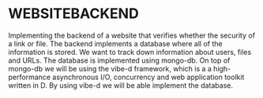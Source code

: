 # WEBSITEBACKEND
Implementing the backend of a website that verifies whether the security of a link or file.
The backend implements a database where all of the information is stored. We want to track down information about users, files and URLs.
The database is implemented using mongo-db. On top of mongo-db we will be using the vibe-d framework, which is a a high-performance asynchronous I/O, 
concurrency and web application toolkit written in D. By using vibe-d we will be able implement the database.
